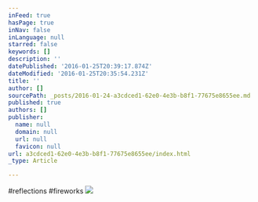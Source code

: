 ```yaml
---
inFeed: true
hasPage: true
inNav: false
inLanguage: null
starred: false
keywords: []
description: ''
datePublished: '2016-01-25T20:39:17.874Z'
dateModified: '2016-01-25T20:35:54.231Z'
title: ''
author: []
sourcePath: _posts/2016-01-24-a3cdced1-62e0-4e3b-b8f1-77675e8655ee.md
published: true
authors: []
publisher:
  name: null
  domain: null
  url: null
  favicon: null
url: a3cdced1-62e0-4e3b-b8f1-77675e8655ee/index.html
_type: Article

---
```

\#reflections \#fireworks
![](https://s3-us-west-2.amazonaws.com/the-grid-img/p/ce62c91be39839f4e127d975f6f7a17074c6a47c.jpg)